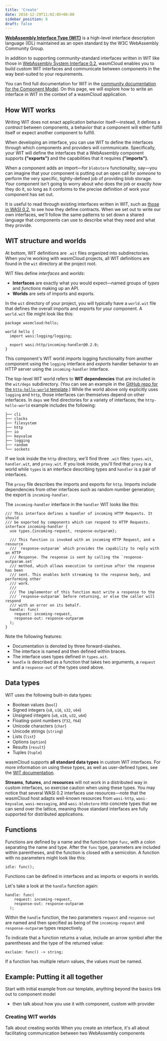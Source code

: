 ```yaml
---
title: 'Create'
date: 2018-12-29T11:02:05+06:00
sidebar_position: 6
draft: false
---
```


[**WebAssembly Interface Type (WIT)**](https://github.com/WebAssembly/component-model/blob/main/design/mvp/WIT.md) is a high-level interface description language (IDL) maintained as an open standard by the W3C WebAssembly Community Group. 

In addition to supporting community-standard interfaces written in WIT like those in [WebAssembly System Interface 0.2](https://github.com/WebAssembly/WASI/blob/main/preview2/README.md), wasmCloud enables you to build custom WIT interfaces and communicate between components in the way best-suited to your requirements. 

You can find full documentation for WIT in the [community documentation for the Component Model](https://component-model.bytecodealliance.org/design/wit.html). On this page, we will explore how to write an interface in WIT in the context of a wasmCloud application. 

## How WIT works

Writing WIT does not enact application behavior itself&mdash;instead, it defines a *contract* between components, a behavior that a component will either fulfill itself or expect another component to fulfill.  

When developing an interface, you can use WIT to define the interfaces through which components and providers will communicate. Specifically, your WIT will define the interfaces that a WebAssembly component supports **("exports")** and the capabilities that it requires **("imports")**. 

When a component adds an import&mdash;for `blobstore` functionality, say&mdash;you can imagine that your component is putting out an open call for *someone* to perform the very specific, tightly-defined job of providing blob storage. Your component isn't going to worry about who does the job or exactly *how* they do it, so long as it conforms to the precise definition of work your component has set out. 

It is useful to read through existing interfaces written in WIT, such as [those in WASI 0.2](https://github.com/WebAssembly/WASI/blob/main/preview2/README.md), to see how they define contracts. When we set out to write our own interfaces, we'll follow the same patterns to set down a shared language that components can use to describe what they need and what they provide. 

## WIT structure and worlds

At bottom, WIT definitions are `.wit` files organized into subdirectories. When you're working with wasmCloud projects, all WIT definitions are found in the `wit` directory at the project root.

WIT files define *interfaces* and *worlds*:

* **Interfaces** are exactly what you would expect&mdash;named groups of *types* and *functions* making up an API.
* **Worlds** are sets of imports and exports.

In the `wit` directory of your project, you will typically have a `world.wit` file that defines the overall imports and exports for your component. A `world.wit` file might look like this:

```wit
package wasmcloud:hello;

world hello {
  import wasi:logging/logging; 
  
  export wasi:http/incoming-handler@0.2.0;
}
```
This component's WIT world *imports* logging functionality from another component using the `logging` interface and *exports* handler behavior to an HTTP server using the `incoming-handler` interface.

The top-level WIT world refers to **WIT dependencies** that are included in the `wit/deps` subdirectory. (You can see an example in the [GitHub repo for the `http-hello-world` template](https://github.com/wasmCloud/wasmCloud/tree/main/examples/rust/components/http-hello-world/wit).) While the world above only explicitly uses `logging` and `http`, those interfaces can themselves depend on other interfaces. In `deps` we find directories for a variety of interfaces; the `http-hello-world` example includes the following:

```shell
├── cli
├── clocks
├── filesystem
├── http
├── io
├── keyvalue
├── logging
├── random
└── sockets
```

If we look inside the `http` directory, we'll find three `.wit` files: `types.wit`, `handler.wit`, and `proxy.wit`. If you look inside, you'll find that `proxy` is a world while `types` is an interface describing types and `handler` is a pair of interfaces. 

The `proxy` file describes the imports and exports for `http`. Imports include dependencies from other interfaces such as random number generation; the export is `incoming-handler`. 

The `incoming-handler` interface in the `handler` WIT looks like this:

```wit
/// This interface defines a handler of incoming HTTP Requests. It should
/// be exported by components which can respond to HTTP Requests.
interface incoming-handler {
  use types.{incoming-request, response-outparam};

  /// This function is invoked with an incoming HTTP Request, and a resource
  /// `response-outparam` which provides the capability to reply with an HTTP
  /// Response. The response is sent by calling the `response-outparam.set`
  /// method, which allows execution to continue after the response has been
  /// sent. This enables both streaming to the response body, and performing other
  /// work.
  ///
  /// The implementor of this function must write a response to the
  /// `response-outparam` before returning, or else the caller will respond
  /// with an error on its behalf.
  handle: func(
    request: incoming-request,
    response-out: response-outparam
  );
}
```
Note the following features:

* Documentation is denoted by three forward-slashes. 
* The interface is named and then defined within braces. 
* The interface uses types defined in `types.wit`.
* `handle` is described as a function that takes two arguments, a `request` and a `response-out` of the types used above.

## Data types

WIT uses the following built-in data types:

* Boolean values (`bool`)
* Signed integers (`s8`, `s16`, `s32`, `s64`)
* Unsigned integers (`u8`, `u16`, `u32`, `u64`)
* Floating-point numbers (`f32`, `f64`)
* Unicode characters (`char`)
* Unicode strings (`string`)
* Lists (`list`)
* Options (`option`)
* Results (`result`)
* Tuples (`tuple`)

wasmCloud supports **all standard data types** in custom WIT interfaces. For more information on using these types, as well as user-defined types, see the [WIT documentation](https://component-model.bytecodealliance.org/design/wit.html). 

**Streams**, **futures**, and **resources** will not work in a distributed way in custom interfaces, so exercise caution when using these types. You may notice that several WASI 0.2 interfaces use resources&mdash;note that the wasmCloud host adapts well-known resources from `wasi-http`, `wasi-keyvalue`, `wasi-messaging`, and `wasi-blobstore` into concrete types that we can send over the lattice, meaning those standard interfaces are fully supported for distributed applications.

## Functions

Functions are defined by a name and the function type `func`, with a colon separating the name and type. After the `func` type, parameters are included within parentheses, and the function is closed with a semicolon. A function with no parameters might look like this:

```wit
idle: func();
```

Functions can be defined in interfaces and as imports or exports in worlds. 

Let's take a look at the `handle` function again:

```wit
handle: func(
    request: incoming-request,
    response-out: response-outparam
  );
```

Within the `handle` function, the two parameters `request` and `response-out` are named and then specified as being of the `incoming-request` and `response-outparam` types respectively.

To indicate that a function returns a value, include an arrow symbol after the parentheses and the type of the returned value:

```wit
exclaim: func() -> string;
```

If a function has multiple return values, the values must be named.

## Example: Putting it all together

Start with initial example from our template, anything beyond the basics link out to component model 

 - then talk about how you use it with component, custom with provider

 ### Creating WIT worlds

Talk about creating worlds
When you create an interface, it's all about facilitating communication between two WebAssembly components